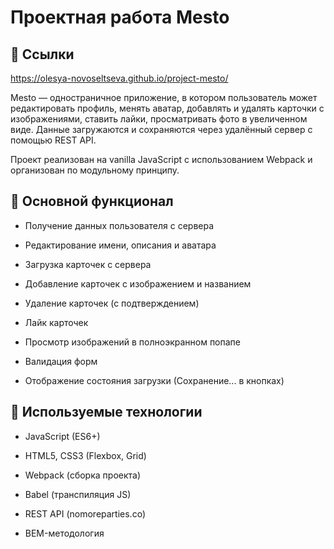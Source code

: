 # Проектная работа Mesto

## 🔗 Ссылки
https://olesya-novoseltseva.github.io/project-mesto/


Mesto — одностраничное приложение, в котором пользователь может редактировать профиль, менять аватар, добавлять и удалять карточки с изображениями, ставить лайки, просматривать фото в увеличенном виде. Данные загружаются и сохраняются через удалённый сервер с помощью REST API.

Проект реализован на vanilla JavaScript с использованием Webpack и организован по модульному принципу.

## 🔧 Основной функционал
* Получение данных пользователя с сервера

* Редактирование имени, описания и аватара

* Загрузка карточек с сервера

* Добавление карточек с изображением и названием

* Удаление карточек (с подтверждением)

* Лайк карточек

* Просмотр изображений в полноэкранном попапе

* Валидация форм

* Отображение состояния загрузки (Сохранение... в кнопках)

## 🧰 Используемые технологии
* JavaScript (ES6+)

* HTML5, CSS3 (Flexbox, Grid)

* Webpack (сборка проекта)

* Babel (транспиляция JS)

* REST API (nomoreparties.co)

* BEM-методология
